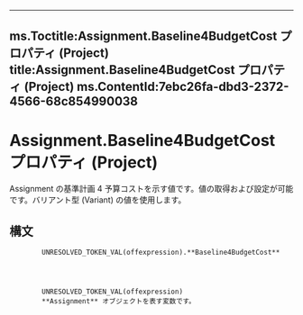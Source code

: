 

---
ms.Toctitle:Assignment.Baseline4BudgetCost プロパティ (Project)
title:Assignment.Baseline4BudgetCost プロパティ (Project)
ms.ContentId:7ebc26fa-dbd3-2372-4566-68c854990038
---
# Assignment.Baseline4BudgetCost プロパティ (Project)




Assignment の基準計画 4 予算コストを示す値です。値の取得および設定が可能です。バリアント型 (Variant) の値を使用します。

## 構文

            UNRESOLVED_TOKEN_VAL(offexpression).**Baseline4BudgetCost**




            UNRESOLVED_TOKEN_VAL(offexpression)
            **Assignment** オブジェクトを表す変数です。




